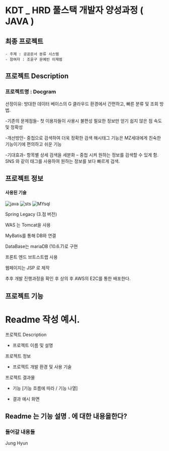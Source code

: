# KDT _ HRD 풀스택 개발자 양성과정 ( JAVA )

## 최종 프로젝트

	- 주제 : 공공문서 분류 시스템
	- 참여자 : 조윤구 문예빈 이재범	
## 프로젝트 Description
### 프로젝트명 : Docgram

선정이유: 방대한 데이터 베이스의 G 클라우드 환경에서 간편하고, 빠른 분류 및 조회 방법.

-기존의 문제점들-
첫 이용자들이 사용시 불편성
필요한 정보만 얻기 쉽지 않은 점
속도 및 정확성
 
-개선방안- 
중첩으로 검색하여 더욱 정확한 검색 
해시태그 기능은 MZ세대에게 친숙한 기능이기에 편의하고 쉬운 기능

-기대효과-
항목별 상세 검색을 세분화 – 중첩 시켜 원하는 정보를 검색할 수 있게 함.
SNS 와 같이 태그를 사용하여 원하는 정보를 보다 빠르게 검색.

## 프로젝트 정보
#### 사용된 기술
![java](https://camo.githubusercontent.com/64fff471582dc0763edf9abaebaf343ba03c7a34021313b77c9b4cd00368caf8/68747470733a2f2f696d672e736869656c64732e696f2f62616467652f4a6176612d3030364435433f7374796c653d666c61742d737175617265266c6f676f3d4a617661266c6f676f436f6c6f723d7768697465)
![sts](https://camo.githubusercontent.com/a402eebe32e5a869953349838e2e034243fd22845566c41837b9b01c784dd45b/68747470733a2f2f696d672e736869656c64732e696f2f62616467652f537072696e672d677265656e3f7374796c653d666c61742d737175617265266c6f676f3d737072696e67266c6f676f436f6c6f723d7768697465)
![MYsql](https://camo.githubusercontent.com/373d4fa9ba9245d811336f29bdca4617c00739b772ec8f2ef6ed0f9e7a42e81d/68747470733a2f2f696d672e736869656c64732e696f2f62616467652f4d7953514c2d3434373941313f7374796c653d666c61742d737175617265266c6f676f3d4d7953514c266c6f676f436f6c6f723d7768697465)

Spring Legacy (3.점 버전)

WAS 는 Tomcat을 사용

MyBatis를 통해 DB와 연결

DataBase는 mariaDB (10.6.7)로 구현

프론트 엔드 브트스트랩 사용

웹페이지는 JSP 로 제작

추후 개발 진행과정을 확인 후 상의 후 AWS의 E2C를 통한 배포한다.

## 프로젝트 기능 



# Readme 작성 예시.
프로젝트 Description
- 프로젝트 이름 및 설명

프로젝트 정보
- 프로젝트 개발 환경 및 사용 기술
 

프로젝트 결과물
- 기능 [기능 흐름에 따라 / 기능 나열]

- 결과 예시 화면

## Readme 는 기능 설명 . 에 대한 내용을한다?
### 들어갈 내용들
Jung Hyun


